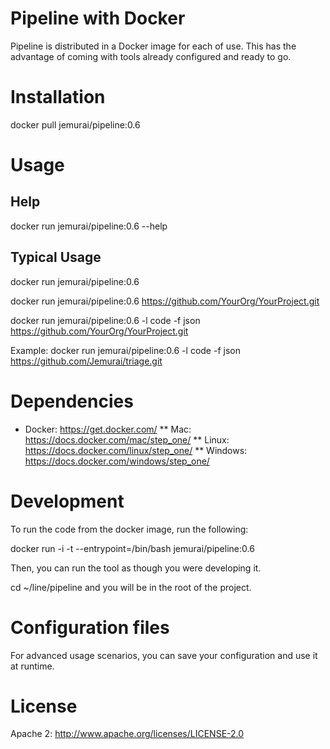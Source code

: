 # Pipeline with Docker

Pipeline is distributed in a Docker image for each of use.
This has the advantage of coming with tools already 
configured and ready to go.

# Installation

docker pull jemurai/pipeline:0.6

# Usage

## Help
docker run jemurai/pipeline:0.6 --help

## Typical Usage
docker run jemurai/pipeline:0.6 

docker run jemurai/pipeline:0.6 https://github.com/YourOrg/YourProject.git

docker run jemurai/pipeline:0.6 -l code -f json https://github.com/YourOrg/YourProject.git

Example: 
docker run jemurai/pipeline:0.6 -l code -f json https://github.com/Jemurai/triage.git


# Dependencies

* Docker:  https://get.docker.com/
** Mac: https://docs.docker.com/mac/step_one/
** Linux: https://docs.docker.com/linux/step_one/
** Windows:  https://docs.docker.com/windows/step_one/

# Development

To run the code from the docker image, run the following: 

docker run -i -t --entrypoint=/bin/bash jemurai/pipeline:0.6

Then, you can run the tool as though you were developing it.

cd ~/line/pipeline and you will be in the root of the project.

# Configuration files

For advanced usage scenarios, you can save your configuration 
and use it at runtime.

# License

Apache 2:  http://www.apache.org/licenses/LICENSE-2.0